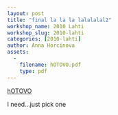 ```yaml
---
layout: post
title: "final la la la lalalalal2"
workshop_name: 2010 Lahti
workshop_slug: 2010-lahti
categories: [2010-lahti]
author: Anna Horcinova
assets:
  -
    filename: hOTOVO.pdf
    type: pdf
---
```

<a href='http://workshops.nodebox.net/2010/wp-content/uploads/hOTOVO.pdf'>hOTOVO</a>

I need...just pick one
